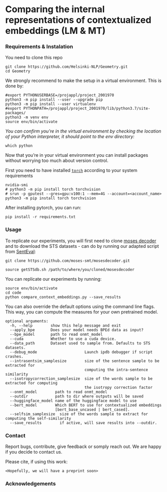 # Comparing the internal representations of contextualized embeddings (LM & MT)

### Requirements & Instalation 
You need to clone this repo
```
git clone https://github.com/Helsinki-NLP/Geometry.git
cd Geometry
```
We strongly recommend to make the setup in a virtual environment. 
This is done by:
```
#export PYTHONUSERBASE=/projappl/project_2001970
python3 -m pip install --user --upgrade pip
python3 -m pip install --user virtualenv
#export PYTHONPATH=/projappl/project_2001970/lib/python3.7/site-packages/
python3 -m venv env
source env/bin/activate
```
_You can confirm you’re in the virtual environment by checking the location of your Python interpreter, it should point to the env directory:_
```
which python
```
Now that you’re in your virtual environment you can install packages without worrying too much about version control.

First you need to have installed [`torch`](https://pytorch.org/get-started/locally/) according to your system requirements
```
nvidia-smi
# python3 -m pip install torch torchvision
# srun -p gputest --gres=gpu:v100:1 --mem=4G --account=<account_name> python3 -m pip install torch torchvision
```

After installing pytorch, you can run: 
```
pip install -r requirements.txt
```

### Usage

To replicate our experiments, you will first need to clone [moses decoder](https://github.com/moses-smt/mosesdecoder.git)
and to download the STS datasets - can do by running our adapted script from [SentEval](https://github.com/facebookresearch/SentEval):
```
git clone https://github.com/moses-smt/mosesdecoder.git

source getSTSdb.sh /path/to/where/you/cloned/mosesdecoder
```


You can replicate our experiments by running: 
```
source env/bin/activate
cd code
python compare_context_embeddings.py --save_results
```

You can also override the default options using the command line flags. 
This way, you can compute the measures for your own pretrained model. 
```
optional arguments:
  -h, --help        show this help message and exit
  --apply_bpe       Does your model needs BPEd data as input?
  --bpe_model       path to read onmt_model
  --cuda            Whether to use a cuda device.
  --data_path       Dataset used to sample from. Defaults to STS datasets.
  --debug_mode                     Launch ipdb debugger if script crashes.
  --intrasentsim_samplesize        size of the sentence sample to be extracted for
                                   computing the intra-sentence similarity
  --isotropycorrection_samplesize  size of the words sample to be extracted for computing
                                   the isotropy correction factor
  --onmt_model        path to read onmt_model
  --outdir            path to dir where outputs will be saved
  --huggingface_model name of the huggingface model to use
  --bert_model        Which BERT to use for contextualized embeddings
                      [bert_base_uncased | bert_cased].
  --selfsim_samplesize  size of the words sample to extract for computing the self-similarity
  --save_results        if active, will save results into --outdir.

```

### Contact
Report bugs, contribute, give feedback or somply reach out. We are happy if you decide to contact us. 

Please cite, if using this work: 
``` 
<Hopefully, we will have a preprint soon>
```

### Acknowledgements


